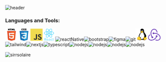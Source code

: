 ![header](https://capsule-render.vercel.app/api?type=waving&color=gradient&height=200&section=header&text=Erkut%20Gürkan&fontSize=50&fontAlign=20)








<h3 align="left">Languages and Tools:</h3>
<p align="left"><img src="https://raw.githubusercontent.com/devicons/devicon/master/icons/html5/html5-original-wordmark.svg" alt="html5" width="40" height="40"/><img src="https://raw.githubusercontent.com/devicons/devicon/master/icons/css3/css3-original-wordmark.svg" alt="css3" width="40" height="40"/><img src="https://raw.githubusercontent.com/devicons/devicon/master/icons/javascript/javascript-original.svg" alt="javascript" width="40" height="40"/><img src="https://raw.githubusercontent.com/devicons/devicon/master/icons/react/react-original-wordmark.svg" alt="react" width="40" height="40"/><img src="https://devtop.io/wp-content/uploads/2022/10/react-native-1.png" alt="reactNative" width="60" height="40"/><img src="https://upload.wikimedia.org/wikipedia/commons/b/b2/Bootstrap_logo.svg" alt="bootstrap" width="50" height="40"/><img src="https://www.vectorlogo.zone/logos/figma/figma-icon.svg" alt="figma" width="40" height="40"/><img src="https://www.vectorlogo.zone/logos/git-scm/git-scm-icon.svg" alt="git" width="40" height="40"/><img src="https://raw.githubusercontent.com/devicons/devicon/master/icons/linux/linux-original.svg" alt="linux" width="40" height="40"/><img src="https://raw.githubusercontent.com/devicons/devicon/master/icons/redux/redux-original.svg" alt="redux" width="40" height="40"/><img src="https://www.vectorlogo.zone/logos/tailwindcss/tailwindcss-icon.svg" alt="tailwind" width="40" height="40"/><img src="https://seeklogo.com/images/N/next-js-icon-logo-EE302D5DBD-seeklogo.com.png" alt="nextjs" width="40" height="40"/><img src="https://seeklogo.com/images/T/typescript-logo-B29A3F462D-seeklogo.com.png" alt="typescript" width="40" height="40"/><img src="https://upload.wikimedia.org/wikipedia/commons/thumb/c/cf/Angular_full_color_logo.svg/1200px-Angular_full_color_logo.svg.png" alt="nodejs" width="40" height="40"/><img src="https://miro.medium.com/v2/resize:fit:1400/1*elhu-42TzQEdsFjKDbQhhA.png" alt="nodejs" width="40" height="40"/><img src="https://cdn.worldvectorlogo.com/logos/expo-1.svg" alt="nodejs" width="40" height="40"/><img src="https://upload.wikimedia.org/wikipedia/commons/thumb/9/91/Electron_Software_Framework_Logo.svg/1200px-Electron_Software_Framework_Logo.svg.png" alt="nodejs" width="40" height="40"/>
</p>



<p><img align="center" src="https://github-readme-stats.vercel.app/api/top-langs?username=erkutgurkan&show_icons=true&locale=en&layout=compact" alt="sirrsolaire" /></p>

